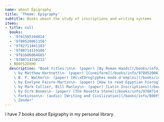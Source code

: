 ```yaml
---
name: about Epigraphy
title: 'Theme: Epigraphy'
subtitle: Books about the study of inscriptions and writing systems
items:
- title: null
  books:
  - '9781585104024'
  - '9780520061156'
  - '9782711841103'
  - '9780714119106'
  - '9781606064665'
  - '9780714150215'
  - B00F52DXH0
  description: "Book titles:\n\n- (paper) [By Roman Hands](/books/info/9781585104024)\
    \ by Matthew Hartnett\n- (paper) [Cuneiform](/books/info/9780520061156) by C.\
    \ B. F. Walker\n- (paper) [Hi\xE9roglyphes mode d'emploi](/books/info/9782711841103)\
    \ by Evelyne Faivre-Martin\n- (paper) [How to read Egyptian hieroglyphs](/books/info/9780714119106)\
    \ by Mark Collier, Bill Manley\n- (paper) [Latin Inscriptions](/books/info/9781606064665)\
    \ by Dirk Booms\n- (paper) [The Rosetta Stone](/books/info/9780714150215) by Richard\
    \ Parkinson\n- (audio) [Writing and Civilization](/books/info/B00F52DXH0) by Marc\
    \ Zender"
---
```

I have 7 books about Epigraphy in my personal library.

